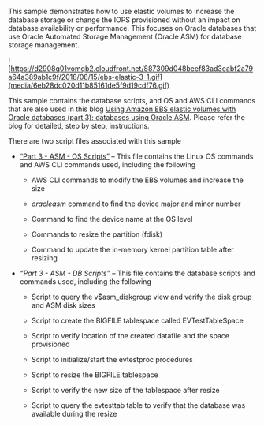 This sample demonstrates how to use elastic volumes to increase the database
storage or change the IOPS provisioned without an impact on database
availability or performance. This focuses on Oracle databases that use Oracle
Automated Storage Management (Oracle ASM) for database storage management.

![https://d2908q01vomqb2.cloudfront.net/887309d048beef83ad3eabf2a79a64a389ab1c9f/2018/08/15/ebs-elastic-3-1.gif](media/6eb28dc020d11b85161de5f9d19cdf76.gif)

This sample contains the database scripts, and OS and AWS CLI commands that are
also used in this blog [Using Amazon EBS elastic volumes with Oracle databases
(part 3): databases using Oracle
ASM](https://aws.amazon.com/blogs/database/using-amazon-ebs-elastic-volumes-with-oracle-databases-part-3-databases-using-oracle-asm/).
Please refer the blog for detailed, step by step, instructions.

There are two script files associated with this sample

-   [“Part 3 - ASM - OS Scripts”](Part%203%20-%20ASM%20-%20OS%20Scripts.txt) –
    This file contains the Linux OS commands and AWS CLI commands used,
    including the following

    -   AWS CLI commands to modify the EBS volumes and increase the size

    -   *oracleasm* command to find the device major and minor number

    -   Command to find the device name at the OS level

    -   Commands to resize the partition (fdisk)

    -   Command to update the in-memory kernel partition table after resizing

-   *“Part 3 - ASM - DB Scripts”* – This file contains the database scripts and
    commands used, including the following

    -   Script to query the v\$asm_diskgroup view and verify the disk group and
        ASM disk sizes

    -   Script to create the BIGFILE tablespace called EVTestTableSpace

    -   Script to verify location of the created datafile and the space
        provisioned

    -   Script to initialize/start the evtestproc procedures

    -   Script to resize the BIGFILE tablespace

    -   Script to verify the new size of the tablespace after resize

    -   Script to query the evtesttab table to verify that the database was
        available during the resize
